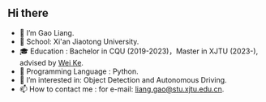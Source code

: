 ## Hi there 

- 👋 I’m Gao Liang.
- 🏫 School: Xi'an Jiaotong University.
- 🎓 Education : Bachelor in CQU (2019-2023)，Master in XJTU (2023-), advised by [Wei Ke](https://gr.xjtu.edu.cn/web/wei.ke/home).
- 🔨 Programming Language : Python.
- 🌱 I’m interested in: Object Detection and Autonomous Driving.
- 📫 How to contact me : for e-mail: liang.gao@stu.xjtu.edu.cn.

<!--
**GaoLianger/GaoLianger** is a ✨ _special_ ✨ repository because its `README.md` (this file) appears on your GitHub profile.
- 👋 I’m Gao Liang.
- 🌱 I’m currently learning ...
- 👯 I’m looking to collaborate on ...
- 🤔 I’m looking for help with ...
- 💬 Ask me about ...
- 📫 How to reach me: ...
- 😄 Pronouns: ...
- ⚡ Fun fact: ...
-->
